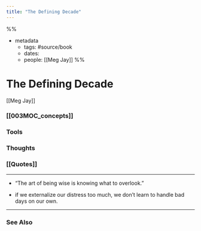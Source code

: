 ```yaml
---
title: "The Defining Decade"
---
```

%%
- metadata
	- tags: #source/book
	- dates: 
	- people: [[Meg Jay]]
%%

# The Defining Decade
[[Meg Jay]]

### [[003MOC_concepts]]

### Tools

### Thoughts

### [[Quotes]]
---

- “The art of being wise is knowing what to overlook.”

- if we externalize our distress too much, we don’t learn to handle bad days on our own.


----
### See Also